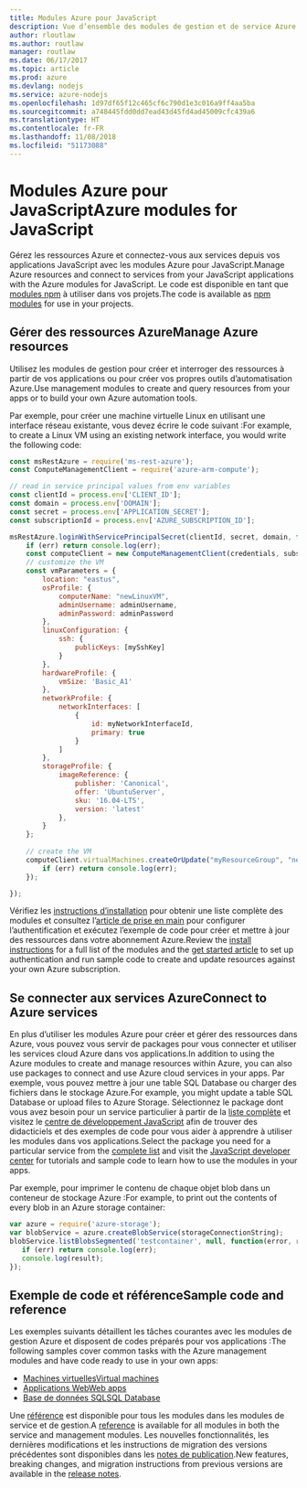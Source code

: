 ```yaml
---
title: Modules Azure pour JavaScript
description: Vue d’ensemble des modules de gestion et de service Azure pour JavaScript
author: rloutlaw
ms.author: routlaw
manager: routlaw
ms.date: 06/17/2017
ms.topic: article
ms.prod: azure
ms.devlang: nodejs
ms.service: azure-nodejs
ms.openlocfilehash: 1d97df65f12c465cf6c790d1e3c016a9ff4aa5ba
ms.sourcegitcommit: a748445fdd0dd7ead43d45fd4ad45009cfc439a6
ms.translationtype: HT
ms.contentlocale: fr-FR
ms.lasthandoff: 11/08/2018
ms.locfileid: "51173088"
---
```

# <a name="azure-modules-for-javascript"></a><span data-ttu-id="f5210-103">Modules Azure pour JavaScript</span><span class="sxs-lookup"><span data-stu-id="f5210-103">Azure modules for JavaScript</span></span>

<span data-ttu-id="f5210-104">Gérez les ressources Azure et connectez-vous aux services depuis vos applications JavaScript avec les modules Azure pour JavaScript.</span><span class="sxs-lookup"><span data-stu-id="f5210-104">Manage Azure resources and connect to services from your JavaScript applications with the Azure modules for JavaScript.</span></span> <span data-ttu-id="f5210-105">Le code est disponible en tant que [modules npm](node-sdk-azure-install.md) à utiliser dans vos projets.</span><span class="sxs-lookup"><span data-stu-id="f5210-105">The code is available as [npm modules](node-sdk-azure-install.md) for use in your projects.</span></span> 

## <a name="manage-azure-resources"></a><span data-ttu-id="f5210-106">Gérer des ressources Azure</span><span class="sxs-lookup"><span data-stu-id="f5210-106">Manage Azure resources</span></span>

<span data-ttu-id="f5210-107">Utilisez les modules de gestion pour créer et interroger des ressources à partir de vos applications ou pour créer vos propres outils d’automatisation Azure.</span><span class="sxs-lookup"><span data-stu-id="f5210-107">Use management modules to create and query resources from your apps or to build your own Azure automation tools.</span></span> 

<span data-ttu-id="f5210-108">Par exemple, pour créer une machine virtuelle Linux en utilisant une interface réseau existante, vous devez écrire le code suivant :</span><span class="sxs-lookup"><span data-stu-id="f5210-108">For example, to create a Linux VM using an existing network interface, you would write the following code:</span></span>

```javascript
const msRestAzure = require('ms-rest-azure');
const ComputeManagementClient = require('azure-arm-compute');

// read in service principal values from env variables
const clientId = process.env['CLIENT_ID'];
const domain = process.env['DOMAIN'];
const secret = process.env['APPLICATION_SECRET'];
const subscriptionId = process.env['AZURE_SUBSCRIPTION_ID'];

msRestAzure.loginWithServicePrincipalSecret(clientId, secret, domain, function (err, credentials, subscriptions) {
    if (err) return console.log(err);
    const computeClient = new ComputeManagementClient(credentials, subscriptionId);
    // customize the VM 
    const vmParameters = {
        location: "eastus",
        osProfile: {
            computerName: "newLinuxVM",
            adminUsername: adminUsername,
            adminPassword: adminPassword
        },
        linuxConfiguration: {
            ssh: {
                publicKeys: [mySshKey]
            }
        },
        hardwareProfile: {
            vmSize: 'Basic_A1'
        },
        networkProfile: {
            networkInterfaces: [
                {
                    id: myNetworkInterfaceId,
                    primary: true
                }
            ]
        },
        storageProfile: {
            imageReference: {
                publisher: 'Canonical',
                offer: 'UbuntuServer',
                sku: '16.04-LTS',
                version: 'latest'
            },
        }
    };
 
    // create the VM
    computeClient.virtualMachines.createOrUpdate("myResourceGroup", "newLinuxVM", vmParameters, function (err, data) {
        if (err) return console.log(err);
    });

});
```

<span data-ttu-id="f5210-109">Vérifiez les [instructions d’installation](node-sdk-azure-install.md) pour obtenir une liste complète des modules et consultez l’[article de prise en main](node-sdk-azure-get-started.md) pour configurer l’authentification et exécutez l’exemple de code pour créer et mettre à jour des ressources dans votre abonnement Azure.</span><span class="sxs-lookup"><span data-stu-id="f5210-109">Review the [install instructions](node-sdk-azure-install.md) for a full list of the modules and the [get started article](node-sdk-azure-get-started.md) to set up authentication and run sample code to create and update resources against your own Azure subscription.</span></span> 

## <a name="connect-to-azure-services"></a><span data-ttu-id="f5210-110">Se connecter aux services Azure</span><span class="sxs-lookup"><span data-stu-id="f5210-110">Connect to Azure services</span></span>

<span data-ttu-id="f5210-111">En plus d’utiliser les modules Azure pour créer et gérer des ressources dans Azure, vous pouvez vous servir de packages pour vous connecter et utiliser les services cloud Azure dans vos applications.</span><span class="sxs-lookup"><span data-stu-id="f5210-111">In addition to using the Azure modules to create and manage resources within Azure, you can also use packages to connect and use Azure cloud services in your apps.</span></span> <span data-ttu-id="f5210-112">Par exemple, vous pouvez mettre à jour une table SQL Database ou charger des fichiers dans le stockage Azure.</span><span class="sxs-lookup"><span data-stu-id="f5210-112">For example, you might update a table SQL Database or upload files to Azure Storage.</span></span> <span data-ttu-id="f5210-113">Sélectionnez le package dont vous avez besoin pour un service particulier à partir de la [liste complète](node-sdk-azure-install.md) et visitez le [centre de développement JavaScript](https://azure.microsoft.com/develop/nodejs/) afin de trouver des didacticiels et des exemples de code pour vous aider à apprendre à utiliser les modules dans vos applications.</span><span class="sxs-lookup"><span data-stu-id="f5210-113">Select the package you need for a particular service from the [complete list](node-sdk-azure-install.md) and visit the [JavaScript developer center](https://azure.microsoft.com/develop/nodejs/) for tutorials and sample code to learn how to use the modules in your apps.</span></span>

<span data-ttu-id="f5210-114">Par exemple, pour imprimer le contenu de chaque objet blob dans un conteneur de stockage Azure :</span><span class="sxs-lookup"><span data-stu-id="f5210-114">For example, to print out the contents of every blob in an Azure storage container:</span></span>

```javascript
var azure = require('azure-storage');
var blobService = azure.createBlobService(storageConnectionString);
blobService.listBlobsSegmented('testcontainer', null, function(error, result, response) {
   if (err) return console.log(err);
   console.log(result);
});
```

## <a name="sample-code-and-reference"></a><span data-ttu-id="f5210-115">Exemple de code et référence</span><span class="sxs-lookup"><span data-stu-id="f5210-115">Sample code and reference</span></span>

<span data-ttu-id="f5210-116">Les exemples suivants détaillent les tâches courantes avec les modules de gestion Azure et disposent de codes préparés pour vos applications :</span><span class="sxs-lookup"><span data-stu-id="f5210-116">The following samples cover common tasks with the Azure management modules and have code ready to use in your own apps:</span></span>

- [<span data-ttu-id="f5210-117">Machines virtuelles</span><span class="sxs-lookup"><span data-stu-id="f5210-117">Virtual machines</span></span>](node-samples-services-compute.md)
- [<span data-ttu-id="f5210-118">Applications Web</span><span class="sxs-lookup"><span data-stu-id="f5210-118">Web apps</span></span>](node-samples-services-web-and-mobile.md)
- [<span data-ttu-id="f5210-119">Base de données SQL</span><span class="sxs-lookup"><span data-stu-id="f5210-119">SQL Database</span></span>](node-samples-services-database.md)
   
<span data-ttu-id="f5210-120">Une [référence](https://docs.microsoft.com/javascript/api) est disponible pour tous les modules dans les modules de service et de gestion.</span><span class="sxs-lookup"><span data-stu-id="f5210-120">A [reference](https://docs.microsoft.com/javascript/api) is available for all modules in both the service and management modules.</span></span> <span data-ttu-id="f5210-121">Les nouvelles fonctionnalités, les dernières modifications et les instructions de migration des versions précédentes sont disponibles dans les [notes de publication](https://github.com/Azure/azure-sdk-for-node/releases).</span><span class="sxs-lookup"><span data-stu-id="f5210-121">New features, breaking changes, and migration instructions from previous versions are available in the [release notes](https://github.com/Azure/azure-sdk-for-node/releases).</span></span>